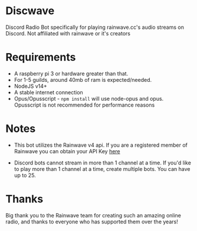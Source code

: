 # Discwave
Discord Radio Bot specifically for playing rainwave.cc's audio streams on Discord. Not affiliated with rainwave or it's creators

# Requirements

- A raspberry pi 3 or hardware greater than that. 
- For 1-5 guilds, around 40mb of ram is expected/needed.
- NodeJS v14+
- A stable internet connection
- Opus/Opusscript - `npm install` will use node-opus and opus. Opusscript is not recommended for performance reasons

# Notes

- This bot utilizes the Rainwave v4 api. If you are a registered member of Rainwave you can obtain your API Key [here](https://rainwave.cc/keys/)

- Discord bots cannot stream in more than 1 channel at a time. If you'd like to play more than 1 channel at a time, create multiple bots. You can have up to 25.

# Thanks
Big thank you to the Rainwave team for creating such an amazing online radio, and thanks to everyone who has supported them over the years! 
